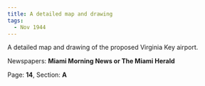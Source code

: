 ```yaml
---  
title: A detailed map and drawing  
tags:  
  - Nov 1944  
---  
```

  
A detailed map and drawing of the proposed Virginia Key airport.  
  
Newspapers: **Miami Morning News or The Miami Herald**  
  
Page: **14**, Section: **A** 
